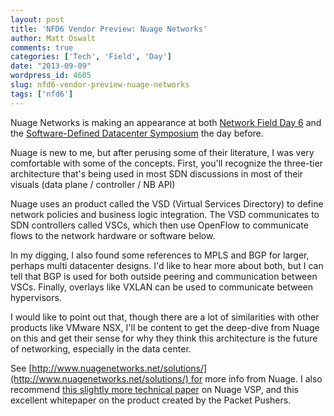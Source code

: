 ```yaml
---
layout: post
title: 'NFD6 Vendor Preview: Nuage Networks'
author: Matt Oswalt
comments: true
categories: ['Tech', 'Field', 'Day']
date: "2013-09-09"
wordpress_id: 4605
slug: nfd6-vendor-preview-nuage-networks
tags: ['nfd6']
---
```



Nuage Networks is making an appearance at both [Network Field Day 6](http://techfieldday.com/event/nfd6/) and the [Software-Defined Datacenter Symposium](http://techfieldday.com/event/sddc-symposium/) the day before.

Nuage is new to me, but after perusing some of their literature, I was very comfortable with some of the concepts. First, you'll recognize the three-tier architecture that's being used in most SDN discussions in most of their visuals (data plane / controller / NB API)

Nuage uses an product called the VSD (Virtual Services Directory) to define network policies and business logic integration. The VSD communicates to SDN controllers called VSCs, which then use OpenFlow to communicate flows to the network hardware or software below.

In my digging, I also found some references to MPLS and BGP for larger, perhaps multi datacenter designs. I'd like to hear more about both, but I can tell that BGP is used for both outside peering and communication between VSCs. Finally, overlays like VXLAN can be used to communicate between hypervisors.

I would like to point out that, though there are a lot of similarities with other products like VMware NSX, I'll be content to get the deep-dive from Nuage on this and get their sense for why they think this architecture is the future of networking, especially in the data center.

See [http://www.nuagenetworks.net/solutions/](http://www.nuagenetworks.net/solutions/) for more info from Nuage. I also recommend [this slightly more technical paper](http://www.nuagenetworks.net/wp-content/uploads/2013/03/2013-03-28_Nuage_DS_r3.pdf) on Nuage VSP, and this excellent whitepaper on the product created by the Packet Pushers.
